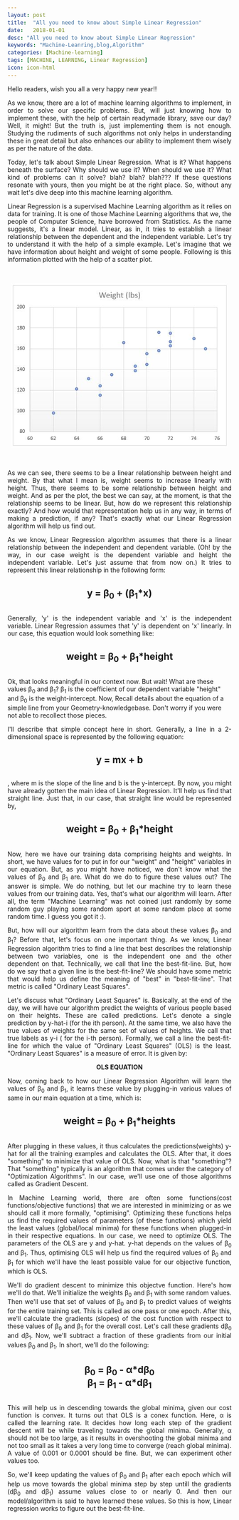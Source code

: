 ```yaml
---
layout: post
title:  "All you need to know about Simple Linear Regression"
date:   2018-01-01
desc: "All you need to know about Simple Linear Regression"
keywords: "Machine-Leanring,blog,Algorithm"
categories: [Machine-learning]
tags: [MACHINE, LEARNING, Linear Regression]
icon: icon-html
---
```


Hello readers, wish you all a very happy new year!!
<p align="justify">
As we know, there are a lot of machine learning algorithms to implement, in order to solve our specific problems. But, will just knowing how to implement these, with the help of certain readymade library, save our day? Well, it might! But the truth is, just implementing them is not enough. Studying the rudiments of such algorithms not only helps in understanding these in great detail but also enhances our ability to implement them wisely as per the nature of the data.
</p>

<p align="justify">
Today, let's talk about Simple Linear Regression. What is it? What happens beneath the surface? Why should we use it? When should we use it? What kind of problems can it solve? blah? blah? blah??? If these questions resonate with yours, then you might be at the right place. So, without any wait let's dive deep into this machine learning algorithm.
</p>

<p align="justify">
Linear Regression is a supervised Machine Learning algorithm as it relies on data for training. It is one of those Machine Learning algorithms that we, the people of Computer Science, have borrowed from Statistics.  As the name suggests, it's a linear model. Linear, as in, it tries to establish a linear relationship between the dependent and the independent variable. Let's try to understand it with the help of a simple example. Let's imagine that we have information about height and weight of some people. Following is this information plotted with the help of a scatter plot.
</p>

<br>
<p align="center">
  <img alt="Detailed wallpaper collection item screenshot" title="Height vs Weight"  src="/static/assets/img/posts/LinearRegressionScatterPlot.JPG">
</p>
<br>

<p align="justify">
As we can see, there seems to be a linear relationship between height and weight. By that what I mean is, weight seems to increase linearly with height. Thus, there seems to be some relationship between height and weight. And as per the plot, the best we can say, at the moment, is that the relationship seems to be linear. But, how do we represent this relationship exactly? And how would that representation help us in any way, in terms of making a prediction, if any? That's exactly what our Linear Regression algorithm will help us find out.
</p>

<p align="justify">
As we know, Linear Regression algorithm assumes that there is a linear relationship between the independent and dependent variable. (Oh! by the way, in our case weight is the dependent variable and height the independent variable. Let's just assume that from now on.) It tries to represent this linear relationship in the following form:
</p>

<br>
<div style="font-size: 150%; font-weight: bold; ">
<center>y = &beta;<sub>0</sub> + (&beta;<sub>1</sub>*x)</center>
</div>
<br>

<p align="justify">
Generally,  'y' is the independent variable and 'x' is the independent variable. Linear Regression assumes that 'y' is dependent on 'x' linearly. In our case, this equation would look something like:
</p>

<br>
<div style="font-size: 150%; font-weight: bold; ">
<center>weight = &beta;<sub>0</sub> + &beta;<sub>1</sub>*height</center>
</div>
<br>

</p>
Ok, that looks meaningful in our context now. But wait! What are these values &beta;<sub>0</sub> and &beta;<sub>1</sub>? &beta;<sub>1</sub> is the coefficient of our dependent variable "height" and &beta;<sub>0</sub> is the weight-intercept. Now, Recall details about the equation of a simple line from your Geometry-knowledgebase. Don't worry if you were not able to recollect those pieces. 
</p>

<p align="justify">
I'll describe that simple concept here in short. Generally, a line in a 2-dimensional space is represented by the following equation:
</p>

<br>
<div style="font-size: 150%; font-weight: bold; ">
<center>y = mx + b</center>
</div>
<br>

<p align="justify">
, where m is the slope of the line and b is the y-intercept.
By now, you might have already gotten the main idea of Linear Regression. It'll help us find that straight line. Just that, in our case, that straight line would be represented by,
</p>

<br>
<div style="font-size: 150%; font-weight: bold; ">
<center>weight = &beta;<sub>0</sub> + &beta;<sub>1</sub>*height</center>
</div>
<br>

<p align="justify">
Now, here we have our training data comprising heights and weights. In short, we have values for to put in for our "weight" and "height" variables in our equation. But, as you might have noticed, we don't know what the values of &beta;<sub>0</sub> and &beta;<sub>1</sub> are. What do we do to figure these values out? The answer is simple. We do nothing, but let our machine try to learn these values from our training data. Yes, that's what our algorithm will learn. After all, the term "Machine Learning" was not coined just randomly by some random guy playing some random sport at some random place at some random time. I guess you got it :).
</p>
<p align="justify">
But, how will our algorithm learn from the data about these values &beta;<sub>0</sub> and &beta;<sub>1</sub>? Before that, let's focus on one important thing. As we know, Linear Regression algorithm tries to find a line that best describes the relationship between two variables, one is the independent one and the other dependent on that. Technically, we call that line the best-fit-line. But, how do we say that a given line is the best-fit-line? We should have some metric that would help us define the meaning of "best" in "best-fit-line". That metric is called "Ordinary Least Squares". 
</p>
<p align="justify">
Let's discuss what "Ordinary Least Squares" is. Basically, at the end of the day, we will have our algorithm predict the weights of various people based on their heights. These are called predictions. Let's denote a single prediction by y-hat-i (for the ith person). At the same time, we also have the true values of weights for the same set of values of heights. We call that true labels as y-i ( for the i-th person). Formally, we call a line the best-fit-line for which the value of "Ordinary Least Squares" (OLS) is the least. "Ordinary Least Squares" is a measure of error. It is given by:
</p>

**<center>OLS EQUATION</center>**

<p align="justify">
Now, coming back to how our Linear Regression Algorithm will learn the values of &beta;<sub>0</sub> and &beta;<sub>1</sub>, it learns these value by plugging-in various values of same in our main equation at a time, which is:
</p>

<br>
<div style="font-size: 150%; font-weight: bold; ">
<center>weight = &beta;<sub>0</sub> + &beta;<sub>1</sub>*heights</center>
</div>
<br>

<p align="justify">
After plugging in these values, it thus calculates the predictions(weights) y-hat for all the training examples and calculates the OLS. After that, it does "something" to minimize that value of OLS. Now, what is that "something"? That "something" typically is an algorithm that comes under the category of "Optimization Algorithms". In our case, we'll use one of those algorithms called as Gradient Descent.
</p>
<p align="justify">
In Machine Learning world, there are often some functions(cost functions/objective functions) that we are interested in minimizing or as we should call it more formally, "optimising". Optimizing these functions helps us find the required values of parameters (of these functions) which yield the least values (global/local minima) for these functions when plugged-in in their respective equations. In our case, we need to optimize OLS. The parameters of the OLS are y and y-hat. y-hat depends on the values of &beta;<sub>0</sub> and &beta;<sub>1</sub>. Thus, optimising OLS will help us find the required values of &beta;<sub>0</sub> and &beta;<sub>1</sub> for which we'll have the least possible value for our objective function, which is OLS. 
</p>
<p align="justify">
We'll do gradient descent to minimize this objectve function. Here's how we'll do that. We'll initialize the weights &beta;<sub>0</sub> and &beta;<sub>1</sub> with some random values. Then we'll use that set of values of &beta;<sub>0</sub> and &beta;<sub>1</sub> to predict values of weights for the entire training set. This is called as one pass or one epoch. After this, we'll calculate the gradients (slopes) of the cost function with respect to these values of &beta;<sub>0</sub> and &beta;<sub>1</sub> for the overall cost. Let's call these gradients d&beta;<sub>0</sub> and d&beta;<sub>1</sub>. Now, we'll subtract a fraction of these gradients from our initial values &beta;<sub>0</sub> and &beta;<sub>1</sub>.  In short, we'll do the following:
</p>

<br>
<div style="font-size: 150%; font-weight: bold; ">
<center>&beta;<sub>0</sub> = &beta;<sub>0</sub> - &alpha;*d&beta;<sub>0</sub></center>
</div>
<div style="font-size: 150%; font-weight: bold; ">	
<center>&beta;<sub>1</sub> = &beta;<sub>1</sub> - &alpha;*d&beta;<sub>1</sub></center>
</div>
<br>

<p align="justify">
This will help us in descending towards the global minima, given our cost function is convex. It turns out that OLS is a conex function. Here, &alpha; is called the learning rate. It decides how long each step of the gradient descent will be while traveling towards the global minima. Generally, &alpha; should not be too large, as it results in overshooting the global minima and not too small as it takes a very long time to converge (reach global minima). A value of 0.001 or 0.0001 should be fine. But, we can experiment other values too.
</p>

<p align="justify">
So, we'll keep updating the values of &beta;<sub>0</sub> and &beta;<sub>1</sub> after each epoch which will help us move towards the global minima step by step untill the gradients (d&beta;<sub>0</sub> and d&beta;<sub>1</sub>) assume values close to or nearly 0. And then our model/algorithm is said to have learned these values. So this is how, Linear regression works to figure out the best-fit-line.
</p>